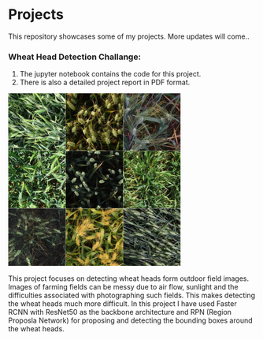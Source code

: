 # Projects

This repository showcases some of my projects. More updates will come..

### Wheat Head Detection Challange: 
1. The jupyter notebook contains the code for this project.
2. There is also a detailed project report in PDF format.

![alt text](files/descriptionimage.png)

This project focuses on detecting wheat heads form outdoor field images.
Images of farming fields can be messy due to air flow, sunlight and the difficulties associated
with photographing such fields. This makes detecting the wheat heads much more difficult.
In this project I have used Faster RCNN with ResNet50 as the backbone architecture and RPN (Region Proposla Network)
for proposing and detecting the bounding boxes around the wheat heads.
